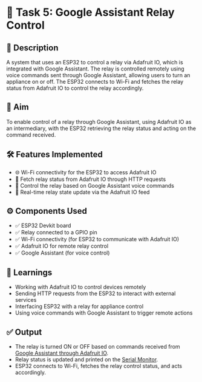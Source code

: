 # 📌 Task 5: Google Assistant Relay Control

## 📖 Description
A system that uses an ESP32 to control a relay via Adafruit IO, which is integrated with Google Assistant. The relay is controlled remotely using voice commands sent through Google Assistant, allowing users to turn an appliance on or off. The ESP32 connects to Wi-Fi and fetches the relay status from Adafruit IO to control the relay accordingly.

## 🎯 Aim
To enable control of a relay through Google Assistant, using Adafruit IO as an intermediary, with the ESP32 retrieving the relay status and acting on the command received.

## 🛠️ Features Implemented
- 🌐 Wi-Fi connectivity for the ESP32 to access Adafruit IO
- 🔄 Fetch relay status from Adafruit IO through HTTP requests
- 🔌 Control the relay based on Google Assistant voice commands
- 📡 Real-time relay state update via the Adafruit IO feed

## ⚙️ Components Used
- ✅ ESP32 Devkit board
- ✅ Relay connected to a GPIO pin
- ✅ Wi-Fi connectivity (for ESP32 to communicate with Adafruit IO)
- ✅ Adafruit IO for remote relay control
- ✅ Google Assistant (for voice control)

## 🧠 Learnings
- Working with Adafruit IO to control devices remotely
- Sending HTTP requests from the ESP32 to interact with external services
- Interfacing ESP32 with a relay for appliance control
- Using voice commands with Google Assistant to trigger remote actions

## ✅ Output
- The relay is turned ON or OFF based on commands received from [Google Assistant through Adafruit IO](./relay_io_control).
- Relay status is updated and printed on the [Serial Monitor](./relay_io_control).
- ESP32 connects to Wi-Fi, fetches the relay control status, and acts accordingly.
